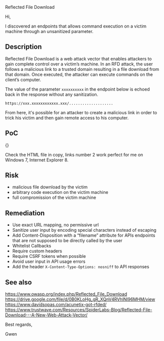 Reflected File Download



Hi,


I discovered an endpoints that allows command execution on a victim machine through an unsanitized parameter.


## Description

Reflected File Download is a web attack vector that enables attackers to gain complete control over a victim’s machine. In an RFD attack, the user follows a malicious link to a trusted domain resulting in a file download from that domain. Once executed, the attacker can execute commands on the client’s computer.

The value of the parameter `xxxxxxxxxx` in the endpoint below is echoed back in the response without any sanitization.
```
https://xxx.xxxxxxxxxxxx.xxx/....................
```

From here, it's possible for an attacker to create a malicious link in order to trick his victim and then gain remote access to his computer.


## PoC

{}

Check the HTML file in copy, links number 2 work perfect for me on Windows 7, Internet Explorer 8.


## Risk

- malicious file download by the victim
- arbitrary code execution on the victim machine
- full compromission of the victim machine


## Remediation

- Use exact URL mapping, no permissive url
- Sanitize user input by encoding special characters instead of escaping
- Add Content-Disposition with a “filename” attribute for APIs endpoints that are not supposed to be directly called by the user
- Whitelist Callbacks
- Require custom headers
- Require CSRF tokens when possible
- Avoid user input in API usage errors 
- Add the header `X-Content-Type-Options: nosniff` to API responses


## See also

https://www.owasp.org/index.php/Reflected_File_Download  
https://drive.google.com/file/d/0B0KLoHg_gR_XQnV4RVhlNl96MHM/view  
https://www.davidsopas.com/acunetix-got-rfded/  
https://www.trustwave.com/Resources/SpiderLabs-Blog/Reflected-File-Download---A-New-Web-Attack-Vector/  





Best regards,

Gwen

